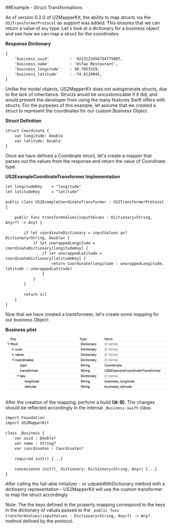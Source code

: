 ##Example - Struct Transformations

As of version 0.2.0 of U2MapperKit, the ability to map structs via the `US2TransformerProtocol` as support was added. This ensures that we can return a value of `Any` type. Let's look at a dictionary for a business object and see how we can map a struct for the coordinates:

**Response Dictionary**

```
{
	'business_uuid'  	 	:  9223123456754775807,
	'business_name'  		: 'UsTwo Restaurant',
	'business_longitude'  	: 40.7053319,
	'business_latitude'   	: -74.0129945,
}
```

Unlike the model objects, US2MapperKit does not autogenerate structs, due to the lack of inheritance. Structs would be uncustomizable if it did, and would prevent the developer from using the many features Swift offers with structs. For the purposes of this example, let assume that we created a struct to represent the coordinates for our custom Business Object.

**Struct Definition**

```
struct Coordinate {
  	var longitude: Double
   	var latitude: Double
}
```

Once we have defined a Coordinate struct, let's create a mapper that parses out the values from the response and return the value of Coordinate type. 

**US2ExampleCoordinateTransformer Implementation**

```
let longitudeKey    = "longitude"
let latitudeKey     = "latitude"

public class US2ExampleCoordinateTransformer : US2TransformerProtocol {

    public func transformValues(inputValues : Dictionary<String, Any>?) -> Any? {
        
        if let coordinateDictionary = inputValues as? Dictionary<String, Double> {
            if let unwrappedLongitude = coordinateDictionary[longitudeKey] {
                if let unwrappedLatitude = coordinateDictionary[latitudeKey] {
                    return Coordinate(longitude : unwrappedLongitude, latitude : unwrappedLatitude)
                }
            }
        }
        
        return nil
    }
}
```

Now that we have created a transformeer, let's create some mapping for our business Object:

**Business.plist**
<br/>

![alt tag](/documentation/readme_assets/struct_example_plist.png?raw=true)
<br/>

After the creation of the mapping, perform a build **(⌘-B)**. The changes should be reflected accordingly in the internal `_Business.swift` class.


```
import Foundation
import US2MapperKit

class _Business {
	var uuid : Double?
	var name : String?
	var coordinates : Coordinates?

 	required init() {...}

 	convenience init?(_ dictionary: Dictionary<String, Any>) {...}
} 
```

After calling the fail-able initializer - or udpateWithDictionary method with a dictioanry representation - US2MapperKit will use the custom transformer to map the struct accordingly.

Note: The the keys defined in the property mapping correspond to the keys in the dictionary of values passed to the ` public func transformValues(inputValues : Dictionary<String, Any>?) -> Any?` method defined by the protocol. 
